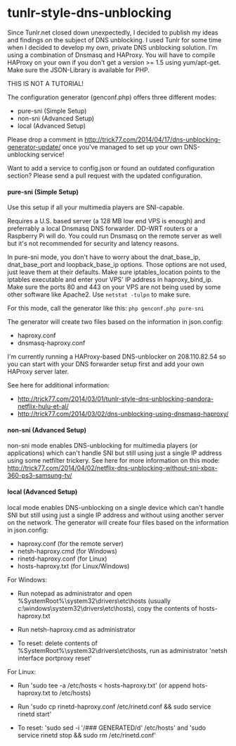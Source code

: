 tunlr-style-dns-unblocking
==========================

Since Tunlr.net closed down unexpectedly, I decided to publish my ideas and findings on the subject of DNS unblocking. I used Tunlr for some time when I decided to develop my own, private DNS unblocking solution. I'm using a combination of Dnsmasq and HAProxy. You will have to compile HAProxy on your own if you don't get a version >= 1.5 using yum/apt-get. Make sure the JSON-Library is available for PHP.

THIS IS NOT A TUTORIAL!

The configuration generator (genconf.php) offers three different modes:
- pure-sni (Simple Setup)
- non-sni (Advanced Setup)
- local (Advanced Setup)

Please drop a comment in http://trick77.com/2014/04/17/dns-unblocking-generator-update/ once you've managed to set up your own DNS-unblocking service!

Want to add a service to config.json or found an outdated configuration section? Please send a pull request with the  updated configuration.

#### pure-sni (Simple Setup)

Use this setup if all your multimedia players are SNI-capable.

Requires a U.S. based server (a 128 MB low end VPS is enough) and preferrably a local Dnsmasq DNS forwarder. DD-WRT routers or a Raspberry Pi will do. You could run Dnsmasq on the remote server as well but it's not recommended for security and latency reasons.

In pure-sni mode, you don't have to worry about the dnat_base_ip, dnat_base_port and loopback_base_ip options. Those options are not used, just leave them at their defaults. Make sure iptables_location points to the iptables executable and enter your VPS' IP address in haproxy_bind_ip. Make sure the ports 80 and 443 on your VPS are not being used by some other software like Apache2. Use ```netstat -tulpn``` to make sure.

For this mode, call the generator like this:
```php genconf.php pure-sni```

The generator will create two files based on the information in json.config:
- haproxy.conf
- dnsmasq-haproxy.conf
 
I'm currently running a HAProxy-based DNS-unblocker on 208.110.82.54 so you can start with your DNS forwarder setup first and add your own HAProxy server later. 

See here for additional information: 

- http://trick77.com/2014/03/01/tunlr-style-dns-unblocking-pandora-netflix-hulu-et-al/
- http://trick77.com/2014/03/02/dns-unblocking-using-dnsmasq-haproxy/

#### non-sni (Advanced Setup)

non-sni mode enables DNS-unblocking for multimedia players (or applications) which can't handle SNI but still using just a single IP address using some netfilter trickery. See here for more information on this mode:
http://trick77.com/2014/04/02/netflix-dns-unblocking-without-sni-xbox-360-ps3-samsung-tv/

#### local (Advanced Setup)

local mode enables DNS-unblocking on a single device which can't handle SNI but still using just a single IP address and without using another server on the network.
The generator will create four files based on the information in json.config:
- haproxy.conf (for the remote server)
- netsh-haproxy.cmd (for Windows)
- rinetd-haproxy.conf (for Linux)
- hosts-haproxy.txt (for Linux/Windows)

For Windows:
- Run notepad as administrator and open %SystemRoot%\system32\drivers\etc\hosts (usually c:\windows\system32\drivers\etc\hosts), copy the contents of hosts-haproxy.txt
- Run netsh-haproxy.cmd as administrator

- To reset: delete contents of %SystemRoot%\system32\drivers\etc\hosts, run as administrator 'netsh interface portproxy reset'

For Linux:
- Run 'sudo tee -a /etc/hosts < hosts-haproxy.txt' (or append hots-haproxy.txt to /etc/hosts)
- Run 'sudo cp rinetd-haproxy.conf /etc/rinetd.conf && sudo service rinetd start'

- To reset: 'sudo sed -i '/### GENERATED/d' /etc/hosts' and 'sudo service rinetd stop && sudo rm /etc/rinetd.conf'

